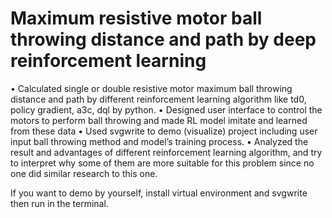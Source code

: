 # Maximum resistive motor ball throwing distance and path by deep reinforcement learning
•	Calculated single or double resistive motor maximum ball throwing distance and path by different reinforcement learning algorithm like td0, policy gradient, a3c, dql by python.
•	Designed user interface to control the motors to perform ball throwing and made RL model imitate and learned from these data 
•	Used svgwrite to demo (visualize) project including user input ball throwing method and model’s training process.
•	Analyzed the result and advantages of different reinforcement learning algorithm, and try to interpret why some of them are more suitable for this problem since no one did similar research to this one.

If you want to demo by yourself, install virtual environment and svgwrite then run in the terminal.